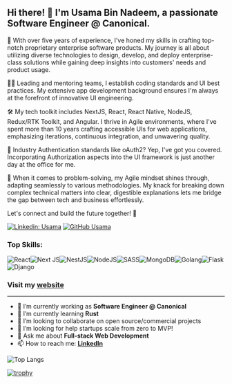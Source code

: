 ## Hi there! 👋 I'm Usama Bin Nadeem, a passionate Software Engineer @ Canonical.

🚀 With over five years of experience, I've honed my skills in crafting top-notch proprietary enterprise software products. My journey is all about utilizing diverse technologies to design, develop, and deploy enterprise-class solutions while gaining deep insights into customers' needs and product usage.

👨‍🏭 Leading and mentoring teams, I establish coding standards and UI best practices. My extensive app development background ensures I'm always at the forefront of innovative UI engineering.

🛠️ My tech toolkit includes NextJS, React, React Native, NodeJS, Redux/RTK Toolkit, and Angular. I thrive in Agile environments, where I've spent more than 10 years crafting accessible UIs for web applications, emphasizing iterations, continuous integration, and unwavering quality.

🔐 Industry Authentication standards like oAuth2? Yep, I've got you covered. Incorporating Authorization aspects into the UI framework is just another day at the office for me.

🧠 When it comes to problem-solving, my Agile mindset shines through, adapting seamlessly to various methodologies. My knack for breaking down complex technical matters into clear, digestible explanations lets me bridge the gap between tech and business effortlessly.

Let's connect and build the future together! 🌟

[![Linkedin: Usama](https://img.shields.io/badge/-Usama-blue?style=flat-square&logo=Linkedin&logoColor=white&link=https://www.linkedin.com/in/usama-bin-nadeem/)](https://www.linkedin.com/in/usama-bin-nadeem/)
[![GitHub Usama](https://img.shields.io/github/followers/usamabinnadeem-10?label=follow&style=social)](https://github.com/usamabinnadeem-10)


### Top Skills:
![React](https://img.shields.io/badge/react-%2320232a.svg?style=for-the-badge&logo=react&logoColor=%2361DAFB)![Next JS](https://img.shields.io/badge/Next-black?style=for-the-badge&logo=next.js&logoColor=white)![NestJS](https://img.shields.io/badge/nestjs-%23E0234E.svg?style=for-the-badge&logo=nestjs&logoColor=white)![NodeJS](https://img.shields.io/badge/node.js-6DA55F?style=for-the-badge&logo=node.js&logoColor=white)![SASS](https://img.shields.io/badge/SASS-hotpink.svg?style=for-the-badge&logo=SASS&logoColor=white)![MongoDB](https://img.shields.io/badge/MongoDB-4EA94B.svg?style=for-the-badge&logo=mongodb&logoColor=white)![Golang](https://img.shields.io/badge/Go-00ADD8?logo=Go&logoColor=white&style=for-the-badge)![Flask](https://img.shields.io/badge/Flask-000000?style=for-the-badge&logo=Flask&logoColor=white)![Django](https://img.shields.io/badge/Django-092E20?style=for-the-badge&logo=django&logoColor=green)

### Visit my [website](https://techtrinity.ai)

---

- 🔭 I’m currently working as **Software Engineer @ Canonical**
- 🌱 I’m currently learning **Rust**
- 👯 I’m looking to collaborate on open source/commercial projects
- 🤔 I’m looking for help startups scale from zero to MVP!
- 💬 Ask me about **Full-stack Web Development**
- 📫 How to reach me:
  **[LinkedIn](https://www.linkedin.com/in/usama-bin-nadeem/)**

![Top Langs](https://github-readme-stats.vercel.app/api/top-langs/?username=usamabinnadeem-10&layout=compact&theme=dark&hide_border=true)

[![trophy](https://github-profile-trophy.vercel.app/?username=usamabinnadeem-10&theme=onedark)](https://github.com/usamabinnadeem-10/github-profile-trophy)
